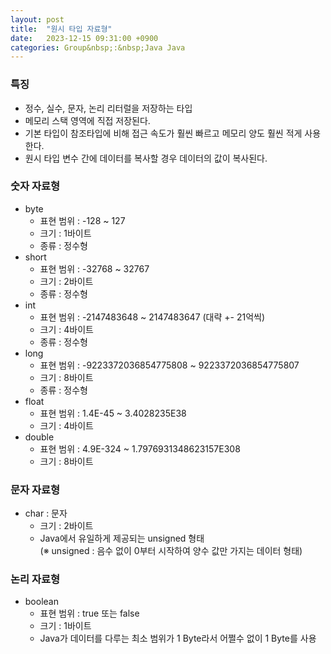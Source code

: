 ```yaml
---
layout: post
title:  "원시 타입 자료형"
date:   2023-12-15 09:31:00 +0900
categories: Group&nbsp;:&nbsp;Java Java
---
```


### 특징

- 정수, 실수, 문자, 논리 리터럴을 저장하는 타입
- 메모리 스택 영역에 직접 저장된다.
- 기본 타입이 참조타입에 비해 접근 속도가 훨씬 빠르고 메모리 양도 훨씬 적게 사용한다.
- 원시 타입 변수 간에 데이터를 복사할 경우 데이터의 값이 복사된다.

### 숫자 자료형

- byte
    - 표현 범위 : -128 ~ 127
    - 크기 : 1바이트
    - 종류 : 정수형
- short
    - 표현 범위 : -32768 ~ 32767
    - 크기 : 2바이트
    - 종류 : 정수형
- int
    - 표현 범위 : -2147483648 ~ 2147483647 (대략 +- 21억씩)
    - 크기 : 4바이트
    - 종류 : 정수형
- long
    - 표현 범위 : -9223372036854775808 ~ 9223372036854775807
    - 크기 : 8바이트
    - 종류 : 정수형
- float
    - 표현 범위 : 1.4E-45 ~ 3.4028235E38
    - 크기 : 4바이트
- double
    - 표현 범위 : 4.9E-324 ~ 1.7976931348623157E308
    - 크기 : 8바이트

### 문자 자료형

- char : 문자
    - 크기 : 2바이트
    - Java에서 유일하게 제공되는 unsigned 형태  
    (※ unsigned : 음수 없이 0부터 시작하여 양수 값만 가지는 데이터 형태)

### 논리 자료형

- boolean
    - 표현 범위 : true 또는 false
    - 크기 : 1바이트
    - Java가 데이터를 다루는 최소 범위가 1 Byte라서 어쩔수 없이 1 Byte를 사용